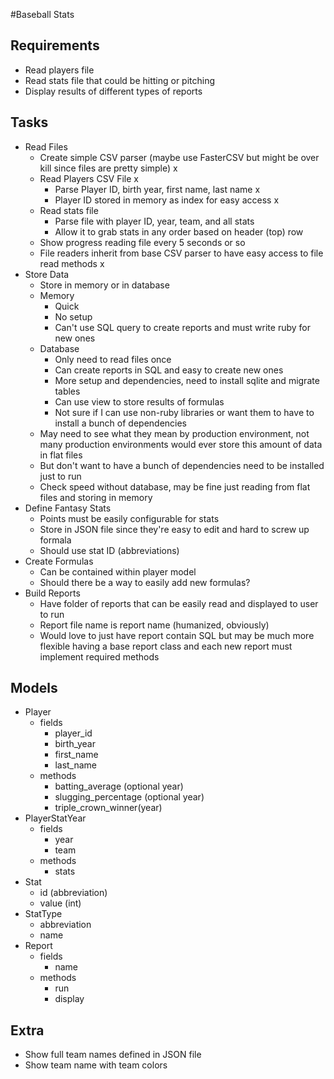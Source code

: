 #Baseball Stats

## Requirements
- Read players file
- Read stats file that could be hitting or pitching
- Display results of different types of reports

## Tasks
- Read Files
  - Create simple CSV parser (maybe use FasterCSV but might be over kill since files are pretty simple) x
  - Read Players CSV File x
    - Parse Player ID, birth year, first name, last name x
    - Player ID stored in memory as index for easy access x
  - Read stats file
    - Parse file with player ID, year, team, and all stats
    - Allow it to grab stats in any order based on header (top) row
  - Show progress reading file every 5 seconds or so
  - File readers inherit from base CSV parser to have easy access to file read methods x
- Store Data
  - Store in memory or in database
  - Memory
    - Quick
    - No setup
    - Can't use SQL query to create reports and must write ruby for new ones
  - Database
    - Only need to read files once
    - Can create reports in SQL and easy to create new ones
    - More setup and dependencies, need to install sqlite and migrate tables
    - Can use view to store results of formulas
    - Not sure if I can use non-ruby libraries or want them to have to install a bunch of dependencies
  - May need to see what they mean by production environment, not many production environments would ever store this amount of data in flat files
  - But don't want to have a bunch of dependencies need to be installed just to run
  - Check speed without database, may be fine just reading from flat files and storing in memory
- Define Fantasy Stats
  - Points must be easily configurable for stats
  - Store in JSON file since they're easy to edit and hard to screw up formala
  - Should use stat ID (abbreviations)
- Create Formulas
  - Can be contained within player model
  - Should there be a way to easily add new formulas?
- Build Reports
  - Have folder of reports that can be easily read and displayed to user to run
  - Report file name is report name (humanized, obviously)
  - Would love to just have report contain SQL but may be much more flexible having a base report class and each new report must implement required methods

## Models
- Player
  - fields
    - player_id
    - birth_year
    - first_name
    - last_name
  - methods
    - batting_average (optional year)
    - slugging_percentage (optional year)
    + triple_crown_winner(year)
- PlayerStatYear
  - fields
    - year
    - team
  - methods
    - stats
- Stat
   - id (abbreviation)
   - value (int)
- StatType
   - abbreviation
   - name
- Report
  - fields
    - name
  - methods
    - run
    - display

## Extra
- Show full team names defined in JSON file
- Show team name with team colors
